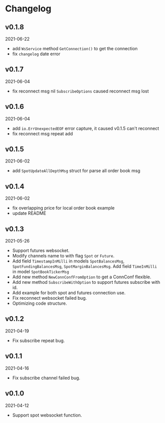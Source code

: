 # Changelog

## v0.1.8

2021-06-22

- add `WsService` method `GetConnection()` to get the connection
- fix `changelog` date error

## v0.1.7

2021-06-04

- fix reconnect msg nil `SubscribeOptions` caused reconnect msg lost

## v0.1.6

2021-06-04

- add `io.ErrUnexpectedEOF` error capture, it caused v0.1.5 can't reconnect
- fix reconnect msg repeat add

## v0.1.5

2021-06-02

- add `SpotUpdateAllDepthMsg` struct for parse all order book msg

## v0.1.4

2021-06-02

- fix overlapping price for local order book example
- update README

## v0.1.3

2021-05-26

- Support futures websocket.
- Modify channels name to with flag `Spot` or `Future`.
- Add field `TimestampInMilli`  in models `SpotBalancesMsg`, `SpotFundingBalancesMsg`, `SpotMarginBalancesMsg`. Add
  field `TimeInMilli` in model `SpotBookTickerMsg`
- Add new method `NewConnConfFromOption` to get a ConnConf flexible.
- Add new method `SubscribeWithOption` to support futures subscribe with id.
- Add example for both spot and futures connection use.
- Fix reconnect websocket failed bug.
- Optimizing code structure.

## v0.1.2

2021-04-19

- Fix subscribe repeat bug.

## v0.1.1

2021-04-16

- Fix subscribe channel failed bug.

## v0.1.0

2021-04-12

- Support spot websocket function.